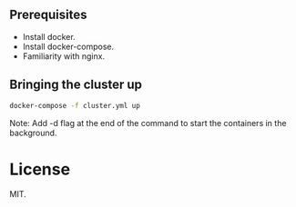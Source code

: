 ## Prerequisites
* Install docker.
* Install docker-compose.
* Familiarity with nginx.

## Bringing the cluster up
```bash
docker-compose -f cluster.yml up
```
Note: Add -d flag at the end of the command to start the containers in the background.


# License
MIT.